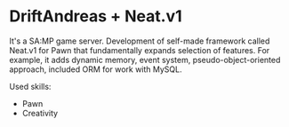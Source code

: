 # DriftAndreas + Neat.v1

It's a SA:MP game server. Development of self-made framework called Neat.v1 for Pawn that fundamentally expands selection of features. For example, it adds dynamic memory, event system, pseudo-object-oriented approach, included ORM for work with MySQL.

Used skills:
- Pawn
- Creativity
